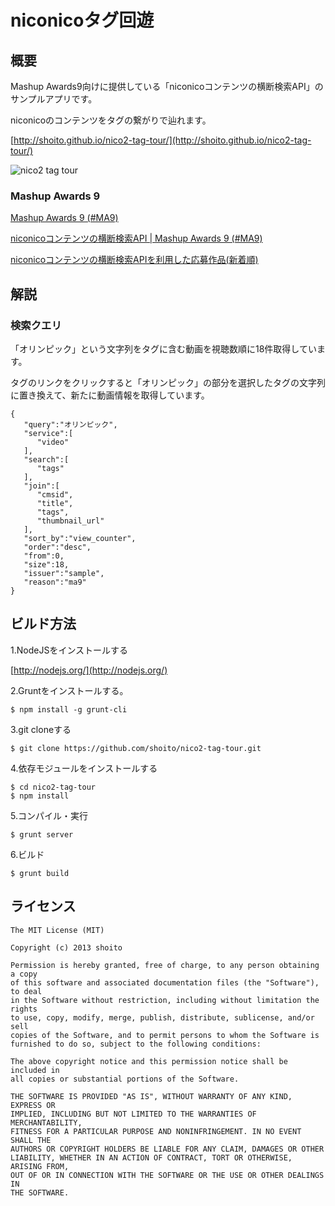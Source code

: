 niconicoタグ回遊
==================

## 概要
Mashup Awards9向けに提供している「niconicoコンテンツの横断検索API」のサンプルアプリです。

niconicoのコンテンツをタグの繋がりで辿れます。

[http://shoito.github.io/nico2-tag-tour/](http://shoito.github.io/nico2-tag-tour/)

![nico2 tag tour](https://raw.github.com/shoito/nico2-tag-tour/master/docs/images/screenshot.png)


### Mashup Awards 9
[Mashup Awards 9 (#MA9)](http://ma9.mashupaward.jp/)

[niconicoコンテンツの横断検索API | Mashup Awards 9 (#MA9)](http://ma9.mashupaward.jp/apis/264)

[niconicoコンテンツの横断検索APIを利用した応募作品(新着順)](http://ma9.mashupaward.jp/works/api/264)

## 解説
### 検索クエリ
「オリンピック」という文字列をタグに含む動画を視聴数順に18件取得しています。

タグのリンクをクリックすると「オリンピック」の部分を選択したタグの文字列に置き換えて、新たに動画情報を取得しています。

```
{
   "query":"オリンピック",
   "service":[
      "video"
   ],
   "search":[
      "tags"
   ],
   "join":[
      "cmsid",
      "title",
      "tags",
      "thumbnail_url"
   ],
   "sort_by":"view_counter",
   "order":"desc",
   "from":0,
   "size":18,
   "issuer":"sample",
   "reason":"ma9"
}
```

## ビルド方法
1.NodeJSをインストールする

[http://nodejs.org/](http://nodejs.org/)

2.Gruntをインストールする。

```
$ npm install -g grunt-cli
```

3.git cloneする

```
$ git clone https://github.com/shoito/nico2-tag-tour.git
```

4.依存モジュールをインストールする

```
$ cd nico2-tag-tour
$ npm install
```

5.コンパイル・実行

```
$ grunt server
```

6.ビルド

```
$ grunt build
```

## ライセンス
```
The MIT License (MIT)

Copyright (c) 2013 shoito

Permission is hereby granted, free of charge, to any person obtaining a copy
of this software and associated documentation files (the "Software"), to deal
in the Software without restriction, including without limitation the rights
to use, copy, modify, merge, publish, distribute, sublicense, and/or sell
copies of the Software, and to permit persons to whom the Software is
furnished to do so, subject to the following conditions:

The above copyright notice and this permission notice shall be included in
all copies or substantial portions of the Software.

THE SOFTWARE IS PROVIDED "AS IS", WITHOUT WARRANTY OF ANY KIND, EXPRESS OR
IMPLIED, INCLUDING BUT NOT LIMITED TO THE WARRANTIES OF MERCHANTABILITY,
FITNESS FOR A PARTICULAR PURPOSE AND NONINFRINGEMENT. IN NO EVENT SHALL THE
AUTHORS OR COPYRIGHT HOLDERS BE LIABLE FOR ANY CLAIM, DAMAGES OR OTHER
LIABILITY, WHETHER IN AN ACTION OF CONTRACT, TORT OR OTHERWISE, ARISING FROM,
OUT OF OR IN CONNECTION WITH THE SOFTWARE OR THE USE OR OTHER DEALINGS IN
THE SOFTWARE.
```
